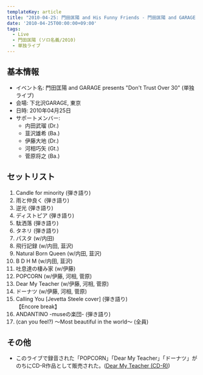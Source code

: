 ```yaml
---
templateKey: article
title: "2010-04-25: 門田匡陽 and His Funny Friends - 門田匡陽 and GARAGE presents \"Don't Trust Over 30\"  at 下北沢GARAGE"
date: '2010-04-25T00:00:00+09:00'
tags:
  - Live
  - 門田匡陽 (ソロ名義/2010)
  - 単独ライブ
---
```

## 基本情報

* イベント名: 門田匡陽 and GARAGE presents "Don't Trust Over 30" (単独ライブ)
* 会場: 下北沢GARAGE, 東京
* 日時: 2010年04月25日
* サポートメンバー:
  * 内田武瑠 (Dr.)
  * 韮沢雄希 (Ba.)
  * 伊藤大地 (Dr.)
  * 河相巧矢 (Gt.)
  * 菅原将之 (Ba.)

## セットリスト

1. Candle for minority (弾き語り)
1. 雨と仲良く (弾き語り)
1. 逆光 (弾き語り)
1. ディストピア (弾き語り)
1. 駄洒落 (弾き語り)
1. タネリ (弾き語り)
1. パスタ (w/内田)
1. 飛行記録 (w/内田, 韮沢)
1. Natural Born Queen (w/内田, 韮沢)
1. B D H M (w/内田, 韮沢)
1. 吐息達の棲み家 (w/伊藤)
1. POPCORN (w/伊藤, 河相, 菅原)
1. Dear My Teacher (w/伊藤, 河相, 菅原)
1. ドーナツ (w/伊藤, 河相, 菅原)
1. Calling You [Jevetta Steele cover] (弾き語り)<br>
   【Encore break】
1. ANDANTINO -museの楽団- (弾き語り)
1. (can you feel?) ～Most beautiful in the world～ (全員)

## その他

* このライブで録音された「POPCORN」「Dear My Teacher」「ドーナツ」がのちにCD-R作品として販売された。([Dear My Teacher (CD-R)](http://monden-info.hatenablog.com/entry/2010/07/25/000000_1))
